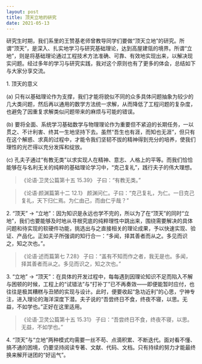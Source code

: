 ```yaml
---
layout: post
title: 顶天立地的研究
date: 2021-05-13
---
```


研究生时期，我们系里的王赞基老师曾教导同学们要做“顶天立地”的研究。所谓“顶天”，是深入、扎实地学习与研究基础理论，达到高屋建瓴的境界。所谓“立地”，则是将基础理论通过工程技术方法准确、可靠、有效地实现出来，以解决现实问题。经过多年的学习与研究实践，我对这个原则也有了更多的体会，总结如下与大家分享交流。

1\. 顶天的意义

(a) 只有以基础理论作为支撑，我们才能将貌似不同的众多具体问题抽象为较少的几大类问题，然后再以通用的数学方法统一求解，从而降低了工程问题的复杂度，也避免了因重复求解类似问题带来的麻烦与可能的错误。

(b) 要将全面、系统学习基础数学与物理理论作为重要但不紧迫的长期任务，一以贯之、不计利害、终其一生地坚持下去。虽然“吾生也有涯，而知也无涯”，但只有在这个解惑、求真的过程中，才能令我们坚韧不拔的精神得到充分的培养，使我们理性的光芒得以充分发挥和绽放。

(c) 孔夫子通过“有教无类”以求实现人在精神、意志、人格上的平等。而我们恰恰能够在与名利无关的纯粹的基础理论学习中，“克己复礼”，践行夫子的伟大理想。

> 《论语·卫灵公篇第十五 15.39》 子曰：“有教无类。”

> 《论语·颜渊篇第十二 12.1》 颜渊问仁。子曰：“克己复礼，为仁。一日克己复礼，天下归仁焉。为仁由己，而由仁乎哉？”

2\. “顶天” → “立地”：因为知识是永远也学不完的，所以为了在“顶天”的同时“立地”，我们也要能够及时地从寻根究底的纯粹理性中跳出来，围绕需要解决的具体问题和待实现的软硬件功能，挑选出与之直接相关的理论成果，予以快速实现、验证、产品化。正如夫子所强调的知行合一：“多闻，择其善者而从之。多见而识之，知之次也。”。

> 《论语·述而篇第七 7.28》 子曰：“盖有不知而作之者，我无是也。多闻，择其善者而从之。多见而识之，知之次也。”

3\. “立地” → “顶天”：在具体的开发过程中，每每遇到因理论知识不足而陷入不解与困顿的时候，工程上的“试错法”与“打补丁”已不再奏效——即便能暂时应付，也往往是极其糟糕与丑陋的实现与设计。此时，便要收起“急功近利”的心思，宁神专注，进入理论的海洋深度下潜。夫子说的“吾尝终日不食，终夜不寝，以思。无益，不如学也。”正好在这里适用。

> 《论语·卫灵公篇第十五 15.31》 子曰：“吾尝终日不食，终夜不寝，以思。无益，不如学也。”

4\. “顶天”与“立地”两种模式均需要一丝不苟、点滴积累、不断迭代。面对看不懂、搞不通的困境，仍要坚持阅读专著、文献、代码、文档。只有持续的努力才能最终换来解开谜团的“好运气”。
